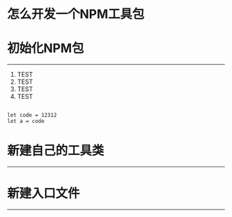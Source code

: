 # 怎么开发一个NPM工具包

初始化NPM包
====================
--------------------
1. TEST
2. TEST
3. TEST
4. TEST

<code>
let code = 12312
let a = code
</code>


新建自己的工具类
====================
--------------------

新建入口文件
====================
--------------------

